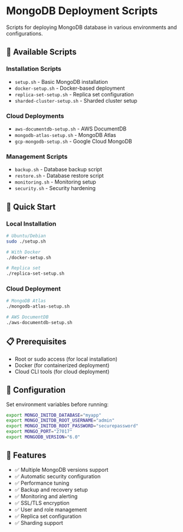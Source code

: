 # MongoDB Deployment Scripts

Scripts for deploying MongoDB database in various environments and configurations.

## 📁 Available Scripts

### Installation Scripts
- `setup.sh` - Basic MongoDB installation
- `docker-setup.sh` - Docker-based deployment
- `replica-set-setup.sh` - Replica set configuration
- `sharded-cluster-setup.sh` - Sharded cluster setup

### Cloud Deployments
- `aws-documentdb-setup.sh` - AWS DocumentDB
- `mongodb-atlas-setup.sh` - MongoDB Atlas
- `gcp-mongodb-setup.sh` - Google Cloud MongoDB

### Management Scripts
- `backup.sh` - Database backup script
- `restore.sh` - Database restore script
- `monitoring.sh` - Monitoring setup
- `security.sh` - Security hardening

## 🚀 Quick Start

### Local Installation
```bash
# Ubuntu/Debian
sudo ./setup.sh

# With Docker
./docker-setup.sh

# Replica set
./replica-set-setup.sh
```

### Cloud Deployment
```bash
# MongoDB Atlas
./mongodb-atlas-setup.sh

# AWS DocumentDB
./aws-documentdb-setup.sh
```

## 📋 Prerequisites

- Root or sudo access (for local installation)
- Docker (for containerized deployment)
- Cloud CLI tools (for cloud deployment)

## 🔧 Configuration

Set environment variables before running:

```bash
export MONGO_INITDB_DATABASE="myapp"
export MONGO_INITDB_ROOT_USERNAME="admin"
export MONGO_INITDB_ROOT_PASSWORD="securepassword"
export MONGO_PORT="27017"
export MONGODB_VERSION="6.0"
```

## 📝 Features

- ✅ Multiple MongoDB versions support
- ✅ Automatic security configuration
- ✅ Performance tuning
- ✅ Backup and recovery setup
- ✅ Monitoring and alerting
- ✅ SSL/TLS encryption
- ✅ User and role management
- ✅ Replica set configuration
- ✅ Sharding support